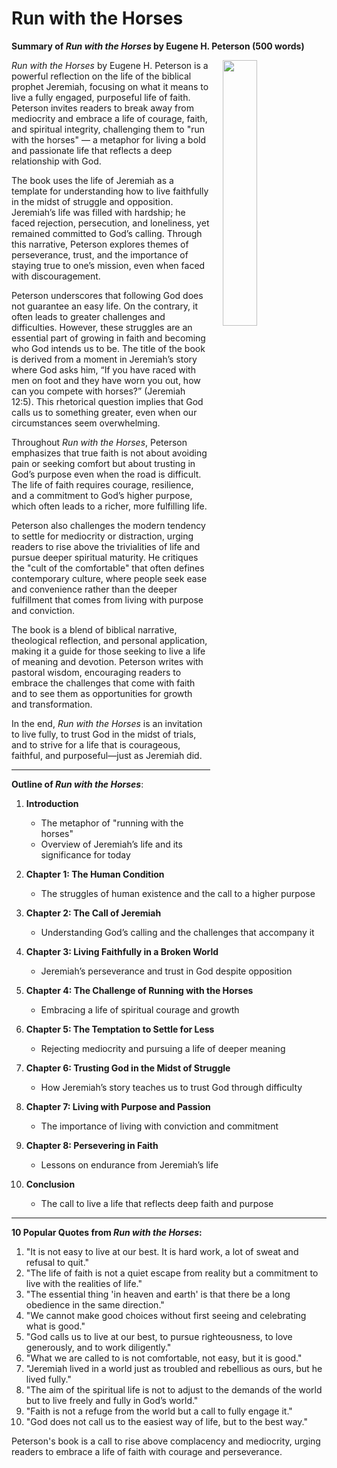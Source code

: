 # Run with the Horses

**Summary of *Run with the Horses* by Eugene H. Peterson (500 words)**

<img src="https://m.media-amazon.com/images/I/51UGcSH0krL._SL250_.jpg" style="float:right;width:33%; padding-left:20px; padding-bottom:20px;"/>

*Run with the Horses* by Eugene H. Peterson is a powerful reflection on the life of the biblical prophet Jeremiah, focusing on what it means to live a fully engaged, purposeful life of faith. Peterson invites readers to break away from mediocrity and embrace a life of courage, faith, and spiritual integrity, challenging them to "run with the horses" — a metaphor for living a bold and passionate life that reflects a deep relationship with God.

The book uses the life of Jeremiah as a template for understanding how to live faithfully in the midst of struggle and opposition. Jeremiah’s life was filled with hardship; he faced rejection, persecution, and loneliness, yet remained committed to God’s calling. Through this narrative, Peterson explores themes of perseverance, trust, and the importance of staying true to one’s mission, even when faced with discouragement.

Peterson underscores that following God does not guarantee an easy life. On the contrary, it often leads to greater challenges and difficulties. However, these struggles are an essential part of growing in faith and becoming who God intends us to be. The title of the book is derived from a moment in Jeremiah’s story where God asks him, “If you have raced with men on foot and they have worn you out, how can you compete with horses?” (Jeremiah 12:5). This rhetorical question implies that God calls us to something greater, even when our circumstances seem overwhelming.

Throughout *Run with the Horses*, Peterson emphasizes that true faith is not about avoiding pain or seeking comfort but about trusting in God’s purpose even when the road is difficult. The life of faith requires courage, resilience, and a commitment to God’s higher purpose, which often leads to a richer, more fulfilling life.

Peterson also challenges the modern tendency to settle for mediocrity or distraction, urging readers to rise above the trivialities of life and pursue deeper spiritual maturity. He critiques the "cult of the comfortable" that often defines contemporary culture, where people seek ease and convenience rather than the deeper fulfillment that comes from living with purpose and conviction.

The book is a blend of biblical narrative, theological reflection, and personal application, making it a guide for those seeking to live a life of meaning and devotion. Peterson writes with pastoral wisdom, encouraging readers to embrace the challenges that come with faith and to see them as opportunities for growth and transformation.

In the end, *Run with the Horses* is an invitation to live fully, to trust God in the midst of trials, and to strive for a life that is courageous, faithful, and purposeful—just as Jeremiah did.

---

**Outline of *Run with the Horses***:

1. **Introduction**
   - The metaphor of "running with the horses"
   - Overview of Jeremiah’s life and its significance for today
   
2. **Chapter 1: The Human Condition**
   - The struggles of human existence and the call to a higher purpose
   
3. **Chapter 2: The Call of Jeremiah**
   - Understanding God’s calling and the challenges that accompany it
   
4. **Chapter 3: Living Faithfully in a Broken World**
   - Jeremiah’s perseverance and trust in God despite opposition
   
5. **Chapter 4: The Challenge of Running with the Horses**
   - Embracing a life of spiritual courage and growth
   
6. **Chapter 5: The Temptation to Settle for Less**
   - Rejecting mediocrity and pursuing a life of deeper meaning
   
7. **Chapter 6: Trusting God in the Midst of Struggle**
   - How Jeremiah’s story teaches us to trust God through difficulty
   
8. **Chapter 7: Living with Purpose and Passion**
   - The importance of living with conviction and commitment
   
9. **Chapter 8: Persevering in Faith**
   - Lessons on endurance from Jeremiah’s life
   
10. **Conclusion**
    - The call to live a life that reflects deep faith and purpose

---

**10 Popular Quotes from *Run with the Horses*:**

1. "It is not easy to live at our best. It is hard work, a lot of sweat and refusal to quit."
2. "The life of faith is not a quiet escape from reality but a commitment to live with the realities of life."
3. "The essential thing 'in heaven and earth' is that there be a long obedience in the same direction."
4. "We cannot make good choices without first seeing and celebrating what is good."
5. "God calls us to live at our best, to pursue righteousness, to love generously, and to work diligently."
6. "What we are called to is not comfortable, not easy, but it is good."
7. "Jeremiah lived in a world just as troubled and rebellious as ours, but he lived fully."
8. "The aim of the spiritual life is not to adjust to the demands of the world but to live freely and fully in God’s world."
9. "Faith is not a refuge from the world but a call to fully engage it."
10. "God does not call us to the easiest way of life, but to the best way."

Peterson's book is a call to rise above complacency and mediocrity, urging readers to embrace a life of faith with courage and perseverance.
